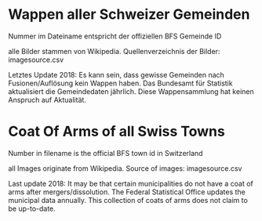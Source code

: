 # Wappen aller Schweizer Gemeinden
Nummer im Dateiname entspricht der offiziellen BFS Gemeinde ID

alle Bilder stammen von Wikipedia. Quellenverzeichnis der Bilder: imagesource.csv

Letztes Update 2018: Es kann sein, dass gewisse Gemeinden nach Fusionen/Auflösung kein Wappen haben. Das Bundesamt für Statistik aktualisiert die Gemeindedaten jährlich. Diese Wappensammlung hat keinen Anspruch auf Aktualität.



# Coat Of Arms of all Swiss Towns 
Number in filename is the official BFS town id in Switzerland
 
all Images originate from Wikipedia. Source of images: imagesource.csv


Last update 2018: It may be that certain municipalities do not have a coat of arms after mergers/dissolution. The Federal Statistical Office updates the municipal data annually. This collection of coats of arms does not claim to be up-to-date.
